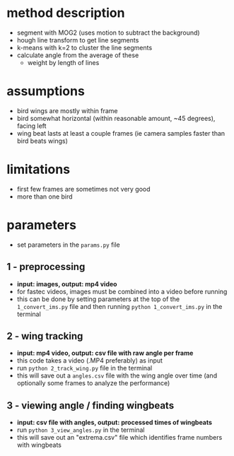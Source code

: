 # method description
- segment with MOG2 (uses motion to subtract the background)
- hough line transform to get line segments
- k-means with k=2 to cluster the line segments
- calculate angle from the average of these
    - weight by length of lines

# assumptions
- bird wings are mostly within frame
- bird somewhat horizontal (within reasonable amount, ~45 degrees), facing left
- wing beat lasts at least a couple frames (ie camera samples faster than bird beats wings)

# limitations
- first few frames are sometimes not very good
- more than one bird

# parameters
- set parameters in the `params.py` file

## 1 - preprocessing
- **input: images, output: mp4 video**
- for fastec videos, images must be combined into a video before running
- this can be done by setting parameters at the top of the `1_convert_ims.py` file and then running `python 1_convert_ims.py` in the terminal 

## 2 - wing tracking
- **input: mp4 video, output: csv file with raw angle per frame**
- this code takes a video (.MP4 preferably) as input
- run `python 2_track_wing.py` file in the terminal
- this will save out a `angles.csv` file with the wing angle over time (and optionally some frames to analyze the performance)


## 3 - viewing angle / finding wingbeats
- **input: csv file with angles, output: processed times of wingbeats**
 - run `python 3_view_angles.py` in the terminal
 - this will save out an "extrema.csv" file which identifies frame numbers with wingbeats

 